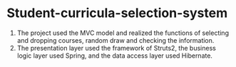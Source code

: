 # Student-curricula-selection-system
1. The project used the MVC model and realized the functions of selecting and dropping courses, random draw and checking the information.     
2. The presentation layer used the framework of Struts2, the business logic layer used Spring, and the data access layer used Hibernate.     
